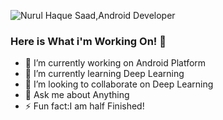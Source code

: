 ![Nurul Haque Saad,Android Developer](https://i.imgur.com/wUMChXU.png)

### Here is What i'm Working On! 👋

- 🔭 I’m currently working on Android Platform
- 🌱 I’m currently learning Deep Learning
- 👯 I’m looking to collaborate on Deep Learning
- 💬 Ask me about Anything
- ⚡ Fun fact:I am half Finished!
